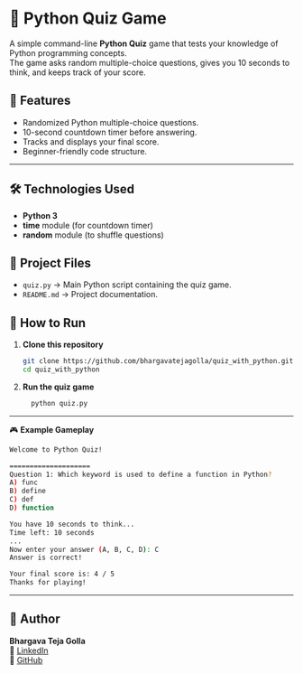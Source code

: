 # 🐍 Python Quiz Game

A simple command-line **Python Quiz** game that tests your knowledge of Python programming concepts.  
The game asks random multiple-choice questions, gives you 10 seconds to think, and keeps track of your score.


## 📌 Features
- Randomized Python multiple-choice questions.
- 10-second countdown timer before answering.
- Tracks and displays your final score.
- Beginner-friendly code structure.

---

## 🛠️ Technologies Used
- **Python 3**
- **time** module (for countdown timer)
- **random** module (to shuffle questions)



## 📂 Project Files
- `quiz.py` → Main Python script containing the quiz game.
- `README.md` → Project documentation.



## 🚀 How to Run
1. **Clone this repository**
   ```bash
   git clone https://github.com/bhargavatejagolla/quiz_with_python.git
   cd quiz_with_python
2. **Run the quiz game**
   ```bash
     python quiz.py
    ```
---
🎮 **Example Gameplay**
```bash
Welcome to Python Quiz!

====================
Question 1: Which keyword is used to define a function in Python?
A) func
B) define
C) def
D) function

You have 10 seconds to think...
Time left: 10 seconds 
...
Now enter your answer (A, B, C, D): C
Answer is correct!

Your final score is: 4 / 5
Thanks for playing!
```
----
## 👤 Author
**Bhargava Teja Golla**  
🔗 [LinkedIn](https://www.linkedin.com/in/golla-bhargava-teja/)  
🔗 [GitHub](https://github.com/bhargavatejagolla)

